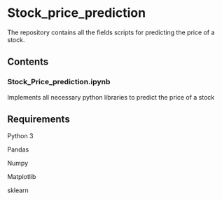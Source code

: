 # Stock_price_prediction

The repository contains all the fields scripts for predicting the price of a stock.

## Contents

### Stock_Price_prediction.ipynb ### 
Implements all necessary python libraries to predict the price of a stock

## Requirements
Python 3

Pandas

Numpy

Matplotlib

sklearn
